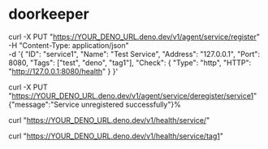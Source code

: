 # doorkeeper

curl -X PUT "https://YOUR_DENO_URL.deno.dev/v1/agent/service/register" \
-H "Content-Type: application/json" \
-d '{
  "ID": "service1",
  "Name": "Test Service",
  "Address": "127.0.0.1",
  "Port": 8080,
  "Tags": ["test", "deno", "tag1"],
  "Check": {
    "Type": "http",
    "HTTP": "http://127.0.0.1:8080/health"
  }
}'

curl -X PUT "https://YOUR_DENO_URL.deno.dev/v1/agent/service/deregister/service1"
{"message":"Service unregistered successfully"}%

curl "https://YOUR_DENO_URL.deno.dev/v1/health/service/"

curl "https://YOUR_DENO_URL.deno.dev/v1/health/service/tag1"

